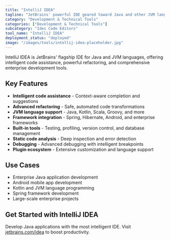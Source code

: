 ```yaml
---
title: "IntelliJ IDEA"
tagline: "JetBrains' powerful IDE geared toward Java and other JVM languages"
category: "Development & Technical Tools"
categories: ["Development & Technical Tools"]
subcategory: "Ides Code Editors"
tool_name: "IntelliJ IDEA"
deployment_status: "deployed"
image: "/images/tools/intellij-idea-placeholder.jpg"
---
```

IntelliJ IDEA is JetBrains' flagship IDE for Java and JVM languages, offering intelligent code assistance, powerful refactoring, and comprehensive enterprise development tools.

## Key Features

- **Intelligent code assistance** - Context-aware completion and suggestions
- **Advanced refactoring** - Safe, automated code transformations
- **JVM language support** - Java, Kotlin, Scala, Groovy, and more
- **Framework integration** - Spring, Hibernate, Android, and enterprise frameworks
- **Built-in tools** - Testing, profiling, version control, and database management
- **Static code analysis** - Deep inspection and error detection
- **Debugging** - Advanced debugging with intelligent breakpoints
- **Plugin ecosystem** - Extensive customization and language support

## Use Cases

- Enterprise Java application development
- Android mobile app development
- Kotlin and JVM language programming
- Spring framework development
- Large-scale enterprise projects

## Get Started with IntelliJ IDEA

Develop Java applications with the most intelligent IDE. Visit [jetbrains.com/idea](https://www.jetbrains.com/idea) to boost productivity.